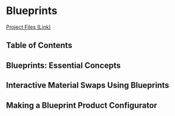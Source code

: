 # Blueprints

[Project Files \(Link\)](https://epicgames.box.com/s/zz9ydnf9bfgdhk771w6z1ss5ldit2dzp)

## Table of Contents

## Blueprints: Essential Concepts

## Interactive Material Swaps Using Blueprints

## Making a Blueprint Product Configurator

## 


